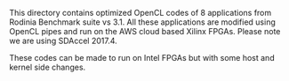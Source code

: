 This directory contains optimized OpenCL codes of 8 applications from Rodinia Benchmark suite vs 3.1. All these applications are modified using OpenCL pipes and run on the AWS cloud based Xilinx FPGAs. Please note we are using SDAccel 2017.4. 

These codes can be made to run on Intel FPGAs but with some host and kernel side changes.
